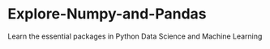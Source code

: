 # Explore-Numpy-and-Pandas
 Learn the essential packages in Python Data Science and Machine Learning
